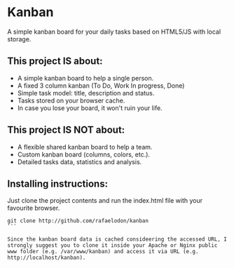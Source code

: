 # Kanban

A simple kanban board for your daily tasks based on HTML5/JS with local storage.

## This project IS about:
* A simple kanban board to help a single person.
* A fixed 3 column kanban (To Do, Work In progress, Done)
* Simple task model: title, description and status.
* Tasks stored on your browser cache.
* In case you lose your board, it won't ruin your life.

## This project IS NOT about:
* A flexible shared kanban board to help a team.
* Custom kanban board (columns, colors, etc.).
* Detailed tasks data, statistics and analysis.

## Installing instructions:

Just clone the project contents and run the index.html file with your favourite browser.

````
git clone http://github.com/rafaelodon/kanban
```

Since the kanban board data is cached consideering the accessed URL, I strongly suggest you to clone it inside your Apache or Nginx public www folder (e.g. /var/www/kanban) and access it via URL (e.g. http://localhost/kanban).



